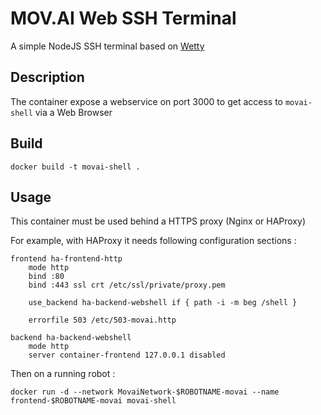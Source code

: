 # MOV.AI Web SSH Terminal

A simple NodeJS SSH terminal based on [Wetty](https://github.com/butlerx/wetty)

## Description

The container expose a webservice on port 3000 to get access to `movai-shell` via a Web Browser

## Build

    docker build -t movai-shell .

## Usage

This container must be used behind a HTTPS proxy (Nginx or HAProxy)

For example, with HAProxy it needs following configuration sections :

    frontend ha-frontend-http
        mode http
        bind :80
	    bind :443 ssl crt /etc/ssl/private/proxy.pem

        use_backend ha-backend-webshell if { path -i -m beg /shell }

        errorfile 503 /etc/503-movai.http

    backend ha-backend-webshell
        mode http
        server container-frontend 127.0.0.1 disabled


Then on a running robot :

    docker run -d --network MovaiNetwork-$ROBOTNAME-movai --name frontend-$ROBOTNAME-movai movai-shell
